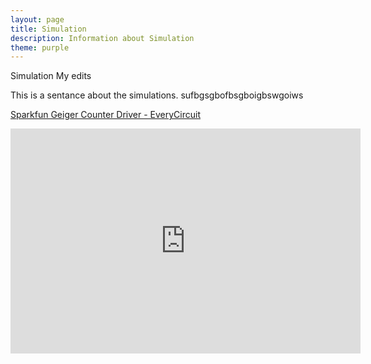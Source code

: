 ```yaml
---
layout: page
title: Simulation
description: Information about Simulation
theme: purple
---
```


Simulation My edits

This is a sentance about the simulations.
sufbgsgbofbsgboigbswgoiws

<a href="http://everycircuit.com/circuit/5019338595893248">Sparkfun Geiger Counter Driver - EveryCircuit</a><br>
<iframe width="560" height="360" src="http://everycircuit.com/embed/5019338595893248" frameborder="0"></iframe>